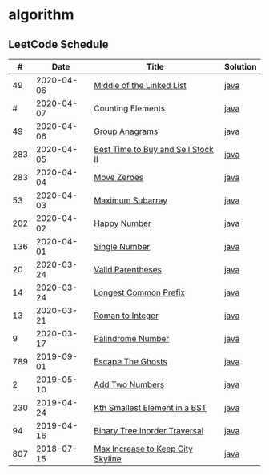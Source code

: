 # algorithm
## LeetCode Schedule

 \#   |Date        | Title         | Solution   |
------|------------|---------------|------------|
 49   | 2020-04-06 | [Middle of the Linked List](https://leetcode.com/problems/middle-of-the-linked-list/) | [java](./src/main/java/leetCode/MiddleOfTheLinkedList.java) |
 \#   | 2020-04-07 | Counting Elements | [java](./src/main/java/leetCode/CountingElements.java) |
 49   | 2020-04-06 | [Group Anagrams](https://leetcode.com/problems/group-anagrams/) | [java](./src/main/java/leetCode/GroupAnagrams.java) |
 283  | 2020-04-05 | [Best Time to Buy and Sell Stock II](https://leetcode.com/problems/best-time-to-buy-and-sell-stock-ii/) | [java](./src/main/java/leetCode/BestTimeToBuyAndSellStockII.java) |
 283  | 2020-04-04 | [Move Zeroes](https://leetcode.com/problems/move-zeroes/) | [java](./src/main/java/leetCode/MoveZeroes.java) |
 53   | 2020-04-03 | [Maximum Subarray](https://leetcode.com/problems/maximum-subarray/) | [java](./src/main/java/leetCode/MaximumSubarray.java) |
 202  | 2020-04-02 | [Happy Number](https://leetcode.com/problems/happy-number/) | [java](./src/main/java/leetCode/HappyNumber.java) |
 136  | 2020-04-01 | [Single Number](https://leetcode.com/problems/single-number/) | [java](./src/main/java/leetCode/SingleNumber.java) |
 20   | 2020-03-24 | [Valid Parentheses](https://leetcode.com/problems/valid-parentheses/) | [java](./src/main/java/leetCode/ValidParentheses.java) |
 14   | 2020-03-24 | [Longest Common Prefix](https://leetcode.com/problems/longest-common-prefix/) | [java](./src/main/java/leetCode/LongestCommonPrefix.java) |
 13   | 2020-03-21 | [Roman to Integer](https://leetcode.com/problems/roman-to-integer/) | [java](./src/main/java/leetCode/RomanToInt.java) |
 9    | 2020-03-17 | [Palindrome Number](https://leetcode.com/problems/palindrome-number/) | [java](./src/main/java/leetCode/PalindromeNumber.java) |
 789  | 2019-09-01 | [Escape The Ghosts](https://leetcode.com/problems/escape-the-ghosts/) | [java](./src/main/java/leetCode/EscapeTheGhosts.java) |
 2    | 2019-05-10 | [Add Two Numbers](https://leetcode.com/problems/add-two-numbers/) | [java](./src/main/java/leetCode/AddTwoNumbers.java) |
 230  | 2019-04-24 | [Kth Smallest Element in a BST](https://leetcode.com/problems/kth-smallest-element-in-a-bst/) | [java](./src/main/java/leetCode/BSTKthSmallestElement.java) |
 94   | 2019-04-16 | [Binary Tree Inorder Traversal](https://leetcode.com/problems/binary-tree-inorder-traversal/) | [java](./src/main/java/leetCode/BinaryTreeInorderTraversal.java) |
 807  | 2018-07-15 | [Max Increase to Keep City Skyline](https://leetcode.com/problems/max-increase-to-keep-city-skyline/) | [java](./src/main/java/leetCode/MaxIncreaseKeepCitySkyline.java) |

